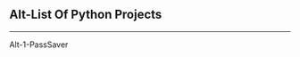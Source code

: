 Alt-List Of Python Projects
---------------------------
---------------------------
Alt-1-PassSaver
